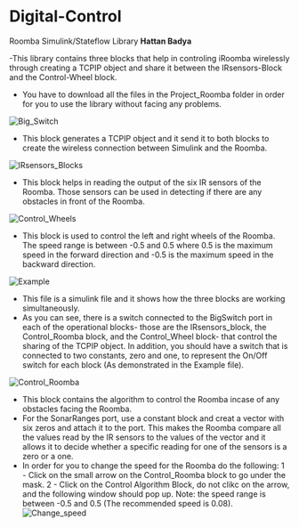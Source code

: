# Digital-Control
Roomba Simulink/Stateflow Library
**Hattan Badya**

-This library contains three blocks that help in controling iRoomba wirelessly through creating a TCPIP object and share it between the IRsensors-Block and the Control-Wheel block. 
- You have to download all the files in the Project_Roomba folder in order for you to use the library without facing any problems. 



![Big_Switch](https://github.com/tuf76885/Digital-Control/blob/master/Block_Pictures/BigSwitch.png)


- This block generates a TCPIP object and it send it to both blocks to create the wireless connection between Simulink and the Roomba.


![IRsensors_Blocks](https://github.com/tuf76885/Digital-Control/blob/master/Block_Pictures/IR_S.png)


- This block helps in reading the output of the six IR sensors of the Roomba. Those sensors can be used in detecting if there are any obstacles in front of the Roomba.


![Control_Wheels](https://github.com/tuf76885/Digital-Control/blob/master/Block_Pictures/C_W.png)

- This block is used to control the left and right wheels of the Roomba. The speed range is between -0.5 and 0.5 where 0.5 is the maximum speed in the forward direction and -0.5 is the maximum speed in the backward direction.



![Example](https://github.com/tuf76885/Digital-Control/blob/master/Block_Pictures/Example.png)




- This file is a simulink file and it shows how the three blocks are working simultaneously. 
- As you can see, there is a switch connected to the BigSwitch port in each of the operational blocks- those are the IRsensors_block, the Control_Roomba block, and the Control_Wheel block- that control the sharing of the TCPIP object. In addition, you should have a switch that is connected to two constants, zero and one, to represent the On/Off switch for each block (As demonstrated in the Example file).   

![Control_Roomba](https://github.com/tuf76885/Digital-Control/blob/master/Block_Pictures/C_R.png)

- This block contains the algorithm to control the Roomba incase of any obstacles facing the Roomba.
- For the SonarRanges port, use a constant block and creat a vector with six zeros and attach it to the port. This makes the Roomba compare all the values read by the IR sensors to the values of the vector and it allows it to decide whether a specific reading for one of the sensors is a zero or a one.
- In order for you to change the speed for the Roomba do the following:
1 - Click on the small arrow on the Control_Roomba block to go under the mask.
2 - Click on the Control Algorithm Block, do not clikc on the arrow, and the following window should pop up.
Note: the speed range is between -0.5 and 0.5 (The recommended speed is 0.08).
![Change_speed](https://github.com/tuf76885/Digital-Control/blob/master/Block_Pictures/Change_speed.png)

